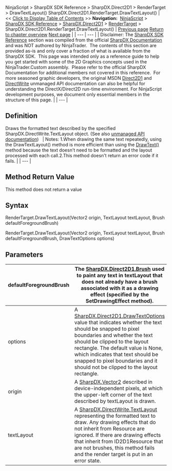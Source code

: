 ﻿
NinjaScript \> SharpDX SDK Reference \> SharpDX.Direct2D1 \> RenderTarget \> DrawTextLayout()
SharpDX.Direct2D1\.RenderTarget.DrawTextLayout()
| \<\< [Click to Display Table of Contents](sharpdx_direct2d1_rendertarget_drawtextlayout.md) \>\> **Navigation:**     [NinjaScript](ninjascript.md) \> [SharpDX SDK Reference](sharpdx_sdk_reference.md) \> [SharpDX.Direct2D1](sharpdx_direct2d1.md) \> [RenderTarget](sharpdx_direct2d1_rendertarget.md) \> SharpDX.Direct2D1\.RenderTarget.DrawTextLayout() | [Previous page](sharpdx_direct2d1_rendertarget_drawtext.md) [Return to chapter overview](sharpdx_direct2d1_rendertarget.md) [Next page](sharpdx_direct2d1_rendertarget_fillellipse.md) |
| --- | --- |
| Disclaimer: The [SharpDX SDK Reference](sharpdx_sdk_reference.md) section was compiled from the official [SharpDX Documentation](http://sharpdx.org/) and was NOT authored by NinjaTrader.  The contents of this section are provided as\-is and only cover a fraction of what is available from the SharpDX SDK.  This page was intended only as a reference guide to help you get started with some of the 2D Graphics concepts used in the NinjaTrader.Custom assembly.  Please refer to the official SharpDX Documentation for additional members not covered in this reference.  For more seasoned graphic developers, the original MSDN [Direct2D1](https://msdn.microsoft.com/en-us/library/windows/desktop/dd370990.aspx) and [DirectWrite](https://msdn.microsoft.com/en-us/library/windows/desktop/dd368038.aspx) unmanaged API documentation can also be helpful for understanding the DirectX/Direct2D run\-time environment. For NinjaScript development purposes, we document only essential members in the structure of this page. |
| --- |

## Definition
Draws the formatted text described by the specified SharpDX.DirectWrite.TextLayout object.
(See also [unmanaged API documentation](http://msdn.microsoft.com/en-us/library/dd371913.aspx))
 
| Notes: 1\.When drawing the same text repeatedly, using the DrawTextLayout() method is more efficient than using the [DrawText()](sharpdx_direct2d1_rendertarget_drawtext.md) method because the text doesn't need to be formatted and the layout processed with each call.2\.This method doesn't return an error code if it fails. |
| --- |

## Method Return Value
This method does not return a value
 
## Syntax
RenderTarget.DrawTextLayout(Vector2 origin, TextLayout textLayout, Brush defaultForegroundBrush)  

RenderTarget.DrawTextLayout(Vector2 origin, TextLayout textLayout, Brush defaultForegroundBrush, DrawTextOptions options)
## Parameters
| defaultForegroundBrush | The [SharpDX.Direct2D1\.Brush](sharpdx_direct2d1_brush.md) used to paint any text in textLayout that does not already have a brush associated with it as a drawing effect (specified by the SetDrawingEffect method). |
| --- | --- |
| options | A [SharpDX.Direct2D1\.DrawTextOptions](sharpdx_direct2d1_drawtextoptions.md) value that indicates whether the text should be snapped to pixel boundaries and whether the text should be clipped to the layout rectangle. The default value is None, which indicates that text should be snapped to pixel boundaries and it should not be clipped to the layout rectangle. |
| origin | A [SharpDX.Vector2](sharpdx_vector2.md) described in device\-independent pixels, at which the upper\-left corner of the text described by textLayout is drawn. |
| textLayout | A [SharpDX.DirectWrite.TextLayout](sharpdx_directwrite_textlayout.md) representing the formatted text to draw. Any drawing effects that do not inherit from Resource are ignored. If there are drawing effects that inherit from ID2D1Resource that are not brushes, this method fails and the render target is put in an error state. |

